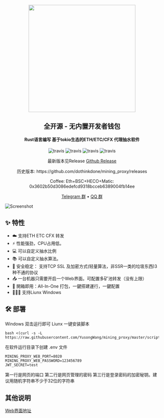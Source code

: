 <h1 align="center">
  <br>
  <img src="https://raw.githubusercontent.com/YusongWang/mining_proxy/9ec34e9d780866ab8792df09a9d6ec0b0f01b013/images/logo.png" width="350"/>
</h1>

<h2 align="center">全开源 - 无内置开发者钱包</h2>
<h4 align="center">Rust语言编写 基于tokio生态的ETH/ETC/CFX 代理抽水软件</h4>

<p align="center">
  <a>
    <img src="https://img.shields.io/badge/Release-v0.2.2-orgin.svg" alt="travis">
  </a>
  <a>
    <img src="https://img.shields.io/badge/Last_Update-2022_02_08-orgin.svg" alt="travis">
  </a>
  <a>
    <img src="https://img.shields.io/badge/Language-Rust-green.svg" alt="travis">
  </a>
  <a>
    <img src="https://img.shields.io/badge/License-Apache-green.svg" alt="travis">
  </a>
</p>
<p align="center">最新版本见Release <a href="https://github.com/YusongWang/mining_proxy/releases">Github Release</a></p>
<p align="center">历史版本: https://github.com/dothinkdone/mining_proxy/releases</p>
<p align="center">
Coffee: Eth+BSC+HECO+Matic: 0x3602b50d3086edefcd9318bcceb6389004fb14ee
</p>

<p align="center">
  <a href="https://t.me/+ZkUDlH2Fecc3MGM1">Telegram 群</a> •
  <a href="https://jq.qq.com/?_wv=1027&k=AWfknDiw">QQ 群</a> 
</p>

![Screenshot](https://raw.githubusercontent.com/YusongWang/mining_proxy/master/doc/images/web.jpg)

## :sparkles: 特性

- :cloud: 支持ETH ETC CFX 转发
- :zap: 性能强劲，CPU占用低。
- 💻 可以自定义抽水比例
- 📚 可以自定义抽水算法。
- 💾 安全稳定： 支持TCP SSL 及加密方式(轻量算法，非SSR一类的垃圾东西)3种不通的协议
- :outbox_tray: 一台机器只需要开启一个Web界面。可配置多矿池转发（没有上限）
- :rocket: 開箱即用：All-In-One 打包，一鍵搭建運行，一鍵配置
- :family_woman_girl_boy: 支持Liunx Windows

## :hammer_and_wrench: 部署


Windows 双击运行即可
Liunx 一键安装脚本
```shell
bash <(curl -s -L https://raw.githubusercontent.com/YusongWang/mining_proxy/master/script/install.sh)
```

在软件运行目录下创建 .env 文件
```env
MINING_PROXY_WEB_PORT=8020
MINING_PROXY_WEB_PASSWORD=123456789
JWT_SECRET=test
```
第一行是网页的端口
第二行是网页管理的密码
第三行是登录密码的加密秘钥。建议用随机字符串不少于32位的字符串


## 其他说明
<a href="https://github.com/YusongWang/mining_proxy_web">Web界面地址</a><br>

